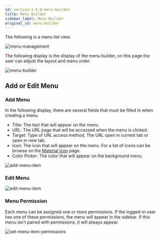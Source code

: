 ```yaml
---
id: version-1.0.0-menu-builder
title: Menu Builder
sidebar_label: Menu Builder
original_id: menu-builder
---
```


The following is a menu list view.

![menu-management](assets/menu-management.png)

The following display is the display of the menu builder, on this page the user can adjust the layout and menu order.

![menu-builder](assets/menu-builder.png)

## Add or Edit Menu

### Add Menu

In the following display, there are several fields that must be filled in when creating a menu.

* Title: The text that will appear on the menu.
* URL: The URL page that will be accessed when the menu is clicked.
* Target: Type of URL access method, The URL open in current tab or open in new tab.
* Icon: The icon that will appear on the menu. For a list of icons can be browse on the [Material Icon](https://material.io/resources/icons/?style=baseline) page.
* Color Picker: The color that will appear on the background menu.

![add-menu-item](assets/add-menu-item.png)

### Edit Menu

![edit-menu-item](assets/edit-menu-item.png)

### Menu Permission

Each menu can be assigned one or more permissions. If the logged-in user has one of these permissions, the menu will appear in the sidebar. If this menu isn't paired with permissions, it will always appear.

![set-menu-item-permissions](assets/set-menu-item-permissions.png)
